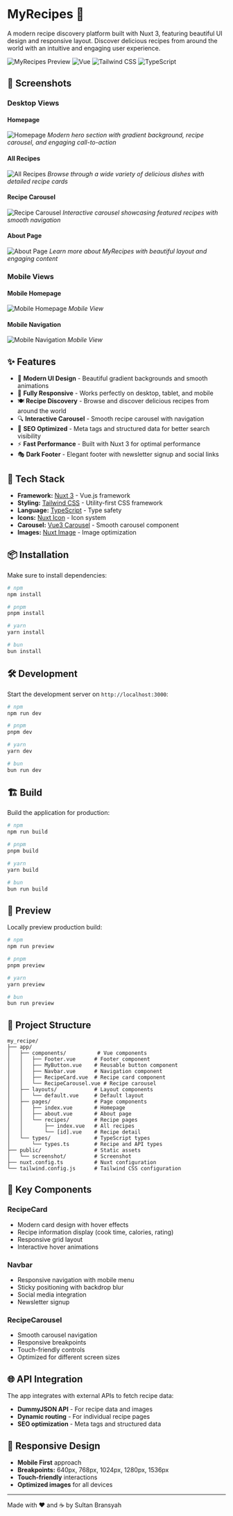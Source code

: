# MyRecipes 🍳

A modern recipe discovery platform built with Nuxt 3, featuring beautiful UI design and responsive layout. Discover delicious recipes from around the world with an intuitive and engaging user experience.

![MyRecipes Preview](https://img.shields.io/badge/Nuxt-3.0+-00DC82?style=for-the-badge&logo=nuxt.js&logoColor=white)
![Vue](https://img.shields.io/badge/Vue-3.0+-4FC08D?style=for-the-badge&logo=vue.js&logoColor=white)
![Tailwind CSS](https://img.shields.io/badge/Tailwind_CSS-38B2AC?style=for-the-badge&logo=tailwind-css&logoColor=white)
![TypeScript](https://img.shields.io/badge/TypeScript-007ACC?style=for-the-badge&logo=typescript&logoColor=white)

## 📸 Screenshots

### Desktop Views

#### Homepage

![Homepage](/screenshot/home.png)
_Modern hero section with gradient background, recipe carousel, and engaging call-to-action_

#### All Recipes

![All Recipes](/screenshot/all_menus.png)
_Browse through a wide variety of delicious dishes with detailed recipe cards_

#### Recipe Carousel

![Recipe Carousel](/screenshot/carousel.png)
_Interactive carousel showcasing featured recipes with smooth navigation_

#### About Page

![About Page](/screenshot/about.png)
_Learn more about MyRecipes with beautiful layout and engaging content_

### Mobile Views

#### Mobile Homepage

![Mobile Homepage](/screenshot/mobile_home.png)
_Mobile View_

#### Mobile Navigation

![Mobile Navigation](/screenshot/mobile_navbar.png)
_Mobile View_

## ✨ Features

- 🎨 **Modern UI Design** - Beautiful gradient backgrounds and smooth animations
- 📱 **Fully Responsive** - Works perfectly on desktop, tablet, and mobile
- 🍽️ **Recipe Discovery** - Browse and discover delicious recipes from around the world
- 🔍 **Interactive Carousel** - Smooth recipe carousel with navigation
- 🎯 **SEO Optimized** - Meta tags and structured data for better search visibility
- ⚡ **Fast Performance** - Built with Nuxt 3 for optimal performance
- 🎭 **Dark Footer** - Elegant footer with newsletter signup and social links

## 🚀 Tech Stack

- **Framework:** [Nuxt 3](https://nuxt.com/) - Vue.js framework
- **Styling:** [Tailwind CSS](https://tailwindcss.com/) - Utility-first CSS framework
- **Language:** [TypeScript](https://www.typescriptlang.org/) - Type safety
- **Icons:** [Nuxt Icon](https://github.com/nuxt-modules/icon) - Icon system
- **Carousel:** [Vue3 Carousel](https://github.com/ismail9k/vue3-carousel) - Smooth carousel component
- **Images:** [Nuxt Image](https://image.nuxt.com/) - Image optimization

## 📦 Installation

Make sure to install dependencies:

```bash
# npm
npm install

# pnpm
pnpm install

# yarn
yarn install

# bun
bun install
```

## 🛠️ Development

Start the development server on `http://localhost:3000`:

```bash
# npm
npm run dev

# pnpm
pnpm dev

# yarn
yarn dev

# bun
bun run dev
```

## 🏗️ Build

Build the application for production:

```bash
# npm
npm run build

# pnpm
pnpm build

# yarn
yarn build

# bun
bun run build
```

## 🎯 Preview

Locally preview production build:

```bash
# npm
npm run preview

# pnpm
pnpm preview

# yarn
yarn preview

# bun
bun run preview
```

## 📁 Project Structure

```
my_recipe/
├── app/
│   ├── components/          # Vue components
│   │   ├── Footer.vue      # Footer component
│   │   ├── MyButton.vue    # Reusable button component
│   │   ├── Navbar.vue      # Navigation component
│   │   ├── RecipeCard.vue  # Recipe card component
│   │   └── RecipeCarousel.vue # Recipe carousel
│   ├── layouts/            # Layout components
│   │   └── default.vue     # Default layout
│   ├── pages/              # Page components
│   │   ├── index.vue       # Homepage
│   │   ├── about.vue       # About page
│   │   └── recipes/        # Recipe pages
│   │       ├── index.vue   # All recipes
│   │       └── [id].vue    # Recipe detail
│   └── types/              # TypeScript types
│       └── types.ts        # Recipe and API types
├── public/                 # Static assets
│   └── screenshot/         # Screenshot
├── nuxt.config.ts          # Nuxt configuration
└── tailwind.config.js      # Tailwind CSS configuration
```

## 🎨 Key Components

### RecipeCard

- Modern card design with hover effects
- Recipe information display (cook time, calories, rating)
- Responsive grid layout
- Interactive hover animations

### Navbar

- Responsive navigation with mobile menu
- Sticky positioning with backdrop blur
- Social media integration
- Newsletter signup

### RecipeCarousel

- Smooth carousel navigation
- Responsive breakpoints
- Touch-friendly controls
- Optimized for different screen sizes

## 🌐 API Integration

The app integrates with external APIs to fetch recipe data:

- **DummyJSON API** - For recipe data and images
- **Dynamic routing** - For individual recipe pages
- **SEO optimization** - Meta tags and structured data

## 📱 Responsive Design

- **Mobile First** approach
- **Breakpoints:** 640px, 768px, 1024px, 1280px, 1536px
- **Touch-friendly** interactions
- **Optimized images** for all devices

---

Made with ❤️ and ☕ by Sultan Bransyah
